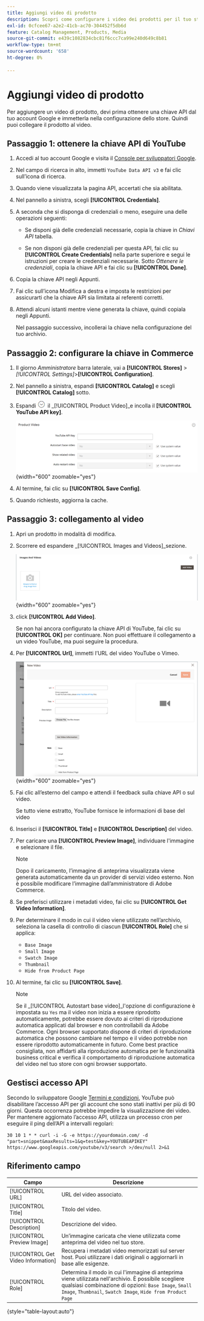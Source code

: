 ```yaml
---
title: Aggiungi video di prodotto
description: Scopri come configurare i video dei prodotti per il tuo store, che richiede una chiave API dati di YouTube da un account Google, e aggiungere un collegamento video per un prodotto.
exl-id: 0cfcee67-a2e2-41cb-ac70-304452f5db6d
feature: Catalog Management, Products, Media
source-git-commit: e439c1082834cbc81f6ccc7ca99e240d649c8b81
workflow-type: tm+mt
source-wordcount: '658'
ht-degree: 0%

---
```


# Aggiungi video di prodotto

Per aggiungere un video di prodotto, devi prima ottenere una chiave API dal tuo account Google e immetterla nella configurazione dello store. Quindi puoi collegare il prodotto al video.

## Passaggio 1: ottenere la chiave API di YouTube

1. Accedi al tuo account Google e visita il [Console per sviluppatori Google][1].

1. Nel campo di ricerca in alto, immetti `YouTube Data API v3` e fai clic sull’icona di ricerca.

1. Quando viene visualizzata la pagina API, accertati che sia abilitata.

1. Nel pannello a sinistra, scegli **[!UICONTROL Credentials]**.

1. A seconda che si disponga di credenziali o meno, eseguire una delle operazioni seguenti:

   - Se disponi già delle credenziali necessarie, copia la chiave in _Chiavi API_ tabella.

   - Se non disponi già delle credenziali per questa API, fai clic su **[!UICONTROL Create Credentials]**  nella parte superiore e segui le istruzioni per creare le credenziali necessarie. Sotto _Ottenere le credenziali_, copia la chiave API e fai clic su **[!UICONTROL Done]**.

1. Copia la chiave API negli Appunti.

1. Fai clic sull’icona Modifica a destra e imposta le restrizioni per assicurarti che la chiave API sia limitata ai referenti corretti.

1. Attendi alcuni istanti mentre viene generata la chiave, quindi copiala negli Appunti.

   Nel passaggio successivo, incollerai la chiave nella configurazione del tuo archivio.

## Passaggio 2: configurare la chiave in Commerce

1. Il giorno _Amministratore_ barra laterale, vai a **[!UICONTROL Stores]** > _[!UICONTROL Settings]_>**[!UICONTROL Configuration]**.

1. Nel pannello a sinistra, espandi **[!UICONTROL Catalog]** e scegli **[!UICONTROL Catalog]** sotto.

1. Espandi ![Selettore di espansione](../assets/icon-display-expand.png) il _[!UICONTROL Product Video]_e incolla il **[!UICONTROL YouTube API key]**.

   ![Configurazione video del prodotto](../configuration-reference/catalog/assets/catalog-product-video.png){width="600" zoomable="yes"}

1. Al termine, fai clic su **[!UICONTROL Save Config]**.

1. Quando richiesto, aggiorna la cache.

## Passaggio 3: collegamento al video

1. Apri un prodotto in modalità di modifica.

1. Scorrere ed espandere _[!UICONTROL Images and Videos]_sezione.

   ![Immagini e video](./assets/product-simple-images-videos.png){width="600" zoomable="yes"}

1. click **[!UICONTROL Add Video]**.

   Se non hai ancora configurato la chiave API di YouTube, fai clic su **[!UICONTROL OK]** per continuare. Non puoi effettuare il collegamento a un video YouTube, ma puoi seguire la procedura.

1. Per **[!UICONTROL Url]**, immetti l’URL del video YouTube o Vimeo.

   ![Nuovo video per il prodotto](./assets/product-video-add.png){width="600" zoomable="yes"}

1. Fai clic all’esterno del campo e attendi il feedback sulla chiave API o sul video.

   Se tutto viene estratto, YouTube fornisce le informazioni di base del video

1. Inserisci il **[!UICONTROL Title]** e **[!UICONTROL Description]** del video.

1. Per caricare una **[!UICONTROL Preview Image]**, individuare l&#39;immagine e selezionare il file.

   >[!NOTE]
   >
   >Dopo il caricamento, l’immagine di anteprima visualizzata viene generata automaticamente da un provider di servizi video esterno. Non è possibile modificare l’immagine dall’amministratore di Adobe Commerce.

1. Se preferisci utilizzare i metadati video, fai clic su **[!UICONTROL Get Video Information]**.

1. Per determinare il modo in cui il video viene utilizzato nell’archivio, seleziona la casella di controllo di ciascun **[!UICONTROL Role]** che si applica:

   - `Base Image`
   - `Small Image`
   - `Swatch Image`
   - `Thumbnail`
   - `Hide from Product Page`

1. Al termine, fai clic su **[!UICONTROL Save]**.

   >[!NOTE]
   >
   >Se il _[!UICONTROL Autostart base video]_l&#39;opzione di configurazione è impostata su `Yes` ma il video non inizia a essere riprodotto automaticamente, potrebbe essere dovuto ai criteri di riproduzione automatica applicati dal browser e non controllabili da Adobe Commerce. Ogni browser supportato dispone di criteri di riproduzione automatica che possono cambiare nel tempo e il video potrebbe non essere riprodotto automaticamente in futuro. Come best practice consigliata, non affidarti alla riproduzione automatica per le funzionalità business critical e verifica il comportamento di riproduzione automatica del video nel tuo store con ogni browser supportato.

## Gestisci accesso API

Secondo lo sviluppatore Google [Termini e condizioni], YouTube può disabilitare l’accesso API per gli account che sono stati inattivi per più di 90 giorni. Questa occorrenza potrebbe impedire la visualizzazione dei video. Per mantenere aggiornato l’accesso API, utilizza un processo cron per eseguire il ping dell’API a intervalli regolari:

```code
30 10 1 * * curl -i -G -e https://yourdomain.com/ -d "part=snippet&maxResults=1&q=test&key=YOUTUBEAPIKEY" https://www.googleapis.com/youtube/v3/search >/dev/null 2>&1
```

## Riferimento campo

| Campo | Descrizione |
|--- |--- |
| [!UICONTROL URL] | URL del video associato. |
| [!UICONTROL Title] | Titolo del video. |
| [!UICONTROL Description] | Descrizione del video. |
| [!UICONTROL Preview Image] | Un’immagine caricata che viene utilizzata come anteprima del video nel tuo store. |
| [!UICONTROL Get Video Information] | Recupera i metadati video memorizzati sul server host. Puoi utilizzare i dati originali o aggiornarli in base alle esigenze. |
| [!UICONTROL Role] | Determina il modo in cui l&#39;immagine di anteprima viene utilizzata nell&#39;archivio. È possibile scegliere qualsiasi combinazione di opzioni: `Base Image`, `Small Image`, `Thumbnail`, `Swatch Image`, `Hide from Product Page` |

{style="table-layout:auto"}

[1]: https://console.developers.google.com/
[Termini e condizioni]: https://developers.google.com/youtube/terms/developer-policies#d.-accessing-youtube-api-services
